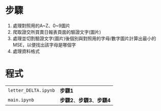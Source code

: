 # 步驟
1. 處理對照用的A~Z、0~9圖片
2. 爬取證交所買賣日報表頁面的驗證文字(圖片)
3. 處理並切割驗證文字(圖片)後個別與對照用的字母/數字圖片計算出最小的MSE，以便找出該字母是哪個字
4. 處理資料格式

# 程式
|                |    |                          
|----------------|-------------------------------|
|`letter_DELTA.ipynb` |**步驟1**           |            
|`main.ipynb` |**步驟2**、**步驟3**、**步驟4**                     |